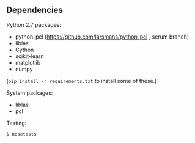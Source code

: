 ## Dependencies

Python 2.7 packages:

- python-pcl (https://github.com/larsmans/python-pcl , scrum branch)
- liblas
- Cython
- scikit-learn
- matplotlib
- numpy

(`pip install -r requirements.txt` to install some of these.)

System packages:

- liblas
- pcl

Testing:

` $ nosetests `
